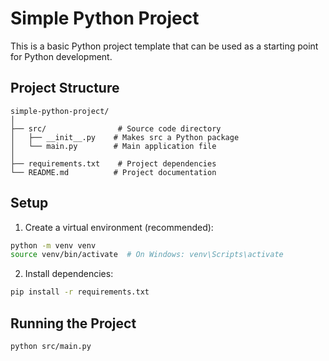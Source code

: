 # Simple Python Project

This is a basic Python project template that can be used as a starting point for Python development.

## Project Structure
```
simple-python-project/
│
├── src/                # Source code directory
│   ├── __init__.py    # Makes src a Python package
│   └── main.py        # Main application file
│
├── requirements.txt    # Project dependencies
└── README.md          # Project documentation
```

## Setup
1. Create a virtual environment (recommended):
```bash
python -m venv venv
source venv/bin/activate  # On Windows: venv\Scripts\activate
```

2. Install dependencies:
```bash
pip install -r requirements.txt
```

## Running the Project
```bash
python src/main.py
``` 